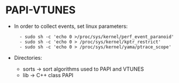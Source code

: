 # PAPI-VTUNES
- In order to collect events, set linux parameters:

        - sudo sh -c 'echo 0 >/proc/sys/kernel/perf_event_paranoid'
        - sudo sh -c 'echo 0 > /proc/sys/kernel/kptr_restrict'
        - sudo sh -c 'echo 0 > /proc/sys/kernel/yama/ptrace_scope'
        
- Directories:

	- sorts -> sort algorithms used to PAPI and VTUNES
	- lib -> C++ class PAPI 

